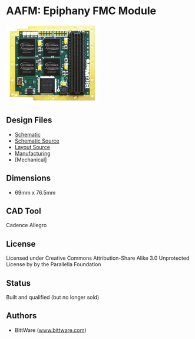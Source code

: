 AAFM: Epiphany FMC Module
=================================
![picture](docs/aafm.jpg)

## Design Files

* [Schematic](docs/hb01-aafm_schematic.pdf)
* [Schematic Source](src/HB1A-AAFM.DSN)
* [Layout Source](src/HB1A-AAFM.brd)
* [Manufacturing](mfg)
* [Mechanical]

## Dimensions
* 69mm x 76.5mm

## CAD Tool

Cadence Allegro

## License

Licensed under Creative Commons Attribution-Share Alike 3.0 Unprotected License by by the Parallella Foundation

## Status

Built and qualified (but no longer sold)

## Authors

* BittWare (www.bittware.com)
